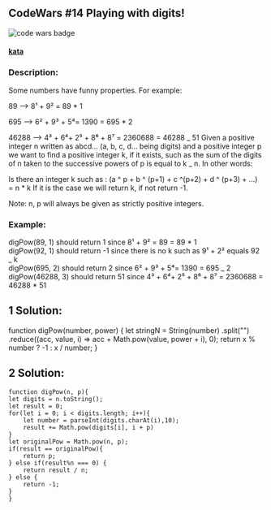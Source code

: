 ## CodeWars #14 Playing with digits!

![code wars badge](https://www.codewars.com/users/FreePhoenix/badges/large)

#### [kata](https://www.codewars.com/kata/playing-with-digits/javascript)

### Description:

Some numbers have funny properties. For example:

89 --> 8¹ + 9² = 89 \* 1

695 --> 6² + 9³ + 5⁴= 1390 = 695 \* 2

46288 --> 4³ + 6⁴+ 2⁵ + 8⁶ + 8⁷ = 2360688 = 46288 _ 51
Given a positive integer n written as abcd... (a, b, c, d... being digits) and a positive integer p we want to find a positive integer k, if it exists, such as the sum of the digits of n taken to the successive powers of p is equal to k _ n. In other words:

Is there an integer k such as : (a ^ p + b ^ (p+1) + c ^(p+2) + d ^ (p+3) + ...) = n \* k
If it is the case we will return k, if not return -1.

Note: n, p will always be given as strictly positive integers.

### Example:

digPow(89, 1) should return 1 since 8¹ + 9² = 89 = 89 \* 1  
digPow(92, 1) should return -1 since there is no k such as 9¹ + 2² equals 92 _ k  
digPow(695, 2) should return 2 since 6² + 9³ + 5⁴= 1390 = 695 _ 2  
digPow(46288, 3) should return 51 since 4³ + 6⁴+ 2⁵ + 8⁶ + 8⁷ = 2360688 = 46288 \* 51

## 1 Solution:

function digPow(number, power) {
	let stringN = String(number)
		.split("")
		.reduce((acc, value, i) => acc + Math.pow(value, power + i), 0);
	return x % number ? -1 : x / number;
}

## 2 Solution:

    function digPow(n, p){
    let digits = n.toString();
    let result = 0;
    for(let i = 0; i < digits.length; i++){
    	let number = parseInt(digits.charAt(i),10);
    	result += Math.pow(digits[i], i + p)
    }
    let originalPow = Math.pow(n, p);
    if(result == originalPow){
    	return p;
    } else if(result%n === 0) {
    	return result / n;
    } else {
    	return -1;
    }
    }
